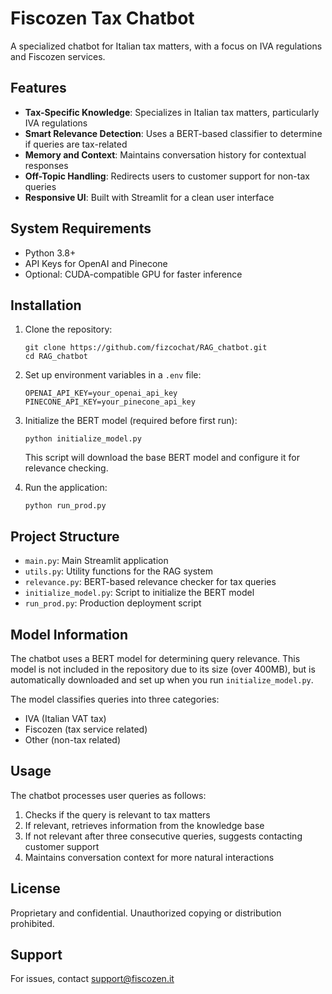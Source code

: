 # Fiscozen Tax Chatbot

A specialized chatbot for Italian tax matters, with a focus on IVA regulations and Fiscozen services.

## Features

- **Tax-Specific Knowledge**: Specializes in Italian tax matters, particularly IVA regulations
- **Smart Relevance Detection**: Uses a BERT-based classifier to determine if queries are tax-related
- **Memory and Context**: Maintains conversation history for contextual responses
- **Off-Topic Handling**: Redirects users to customer support for non-tax queries
- **Responsive UI**: Built with Streamlit for a clean user interface

## System Requirements

- Python 3.8+
- API Keys for OpenAI and Pinecone
- Optional: CUDA-compatible GPU for faster inference

## Installation

1. Clone the repository:
   ```
   git clone https://github.com/fizcochat/RAG_chatbot.git
   cd RAG_chatbot
   ```

2. Set up environment variables in a `.env` file:
   ```
   OPENAI_API_KEY=your_openai_api_key
   PINECONE_API_KEY=your_pinecone_api_key
   ```

3. Initialize the BERT model (required before first run):
   ```
   python initialize_model.py
   ```
   This script will download the base BERT model and configure it for relevance checking.

4. Run the application:
   ```
   python run_prod.py
   ```

## Project Structure

- `main.py`: Main Streamlit application
- `utils.py`: Utility functions for the RAG system
- `relevance.py`: BERT-based relevance checker for tax queries
- `initialize_model.py`: Script to initialize the BERT model
- `run_prod.py`: Production deployment script

## Model Information

The chatbot uses a BERT model for determining query relevance. This model is not included in the repository due to its size (over 400MB), but is automatically downloaded and set up when you run `initialize_model.py`.

The model classifies queries into three categories:
- IVA (Italian VAT tax)
- Fiscozen (tax service related)
- Other (non-tax related)

## Usage

The chatbot processes user queries as follows:

1. Checks if the query is relevant to tax matters
2. If relevant, retrieves information from the knowledge base
3. If not relevant after three consecutive queries, suggests contacting customer support
4. Maintains conversation context for more natural interactions

## License

Proprietary and confidential. Unauthorized copying or distribution prohibited.

## Support

For issues, contact support@fiscozen.it
